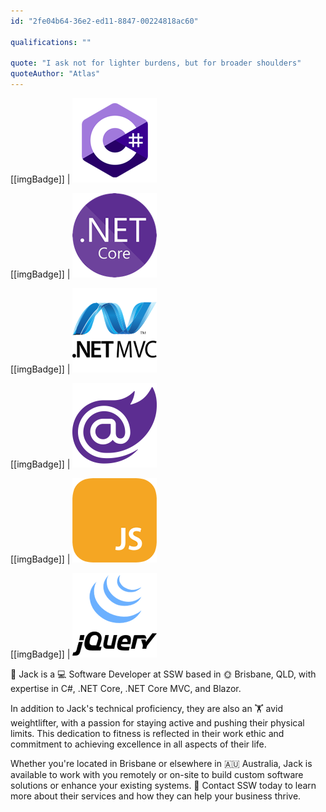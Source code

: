 ```yaml
---
id: "2fe04b64-36e2-ed11-8847-00224818ac60"

qualifications: ""

quote: "I ask not for lighter burdens, but for broader shoulders"
quoteAuthor: "Atlas"
---
```


[[imgBadge]]
| ![C#](../badges/Developer-c-sharp.png)

[[imgBadge]]
| ![.NET Core](../badges/Developer-dotnet-core.png)

[[imgBadge]]
| ![Blazor](../badges/Developer-dotnet-mvc.png)

[[imgBadge]]
| ![Blazor](../badges/Developer-blazor.png)

[[imgBadge]]
| ![Blazor](../badges/Developer-js.png)

[[imgBadge]]
| ![Blazor](../badges/Developer-j-query.png)

👋 Jack is a 💻 Software Developer at SSW based in 🌞 Brisbane, QLD, with expertise in C#, .NET Core, .NET Core MVC, and Blazor.

In addition to Jack's technical proficiency, they are also an 🏋️ avid weightlifter, with a passion for staying active and pushing their physical limits. This dedication to fitness is reflected in their work ethic and commitment to achieving excellence in all aspects of their life.

Whether you're located in Brisbane or elsewhere in 🇦🇺 Australia, Jack is available to work with you remotely or on-site to build custom software solutions or enhance your existing systems. 💬 Contact SSW today to learn more about their services and how they can help your business thrive.
